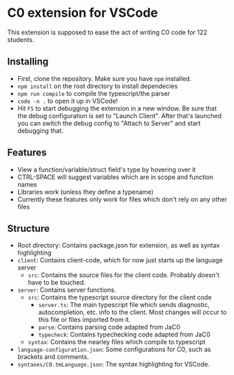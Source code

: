 # C0 extension for VSCode

This extension is supposed to ease the act of writing C0 code for 122 students.

## Installing

* First, clone the repository. Make sure you have `npm` installed.
* `npm install` on the root directory to install dependecies
* `npm run compile` to compile the typescript/the parser
* `code -n .` to open it up in VSCode!
* Hit `F5` to start debugging the extension in a new window. Be sure that the
debug configuration is set to "Launch Client". After that's launched you can switch
the debug config to "Attach to Server" and start debugging that. 

## Features

* View a function/variable/struct field's type by hovering over it
* CTRL-SPACE will suggest variables which are in scope and function names
* Libraries work (unless they define a typename)
* Currently these features only work for files which don't rely on any other files

## Structure

* Root directory: Contains package.json for extension, as well as syntax highlighting
* `client`: Contains client-code, which for now just starts up the language server
    * `src`: Contains the source files for the client code. Probably doesn't have to be touched.
* `server`: Contains server functions.
    * `src`: Contains the typescript source directory for the client code
        * `server.ts`: The main typescript file which sends diagnostic, autocompletion, etc. info to the client. Most changes will occur to this file or files imported from it.
        * `parse`: Contains parsing code adapted from JaC0
        * `typecheck`: Contains typechecking code adapted from JaC0
    * `syntax`: Contains the nearley files which compile to typescript
* `language-configuration.json`: Some configurations for C0, such as brackets and comments.
* `syntaxes/C0.tmLanguage.json`: The syntax highlighting for VSCode.

